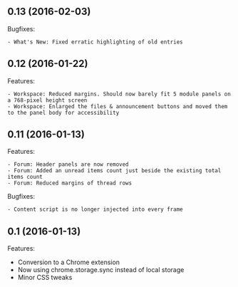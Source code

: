 ﻿## 0.13 (2016-02-03)

Bugfixes:

	- What's New: Fixed erratic highlighting of old entries

## 0.12 (2016-01-22)

Features:

	- Workspace: Reduced margins. Should now barely fit 5 module panels on a 768-pixel height screen
	- Workspace: Enlarged the files & announcement buttons and moved them to the panel body for accessibility

## 0.11 (2016-01-13)

Features:

	- Forum: Header panels are now removed
	- Forum: Added an unread items count just beside the existing total items count
	- Forum: Reduced margins of thread rows
	
Bugfixes:

	- Content script is no longer injected into every frame

## 0.1 (2016-01-13)

Features:

  - Conversion to a Chrome extension
  - Now using chrome.storage.sync instead of local storage
  - Minor CSS tweaks